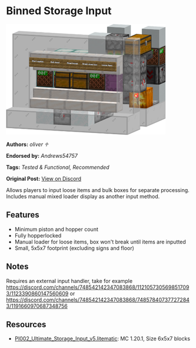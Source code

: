 # Binned Storage Input
<img alt="area_render_21_.png" src="images/area_render_21_.png?raw=1" height="300px">

**Authors:** *oliver ♱*

**Endorsed by:** *Andrews54757*

**Tags:** *Tested & Functional, Recommended*

**Original Post:** [View on Discord](https://discord.com/channels/1375556143186837695/1388228737232802027)

Allows players to input loose items and bulk boxes for separate processing. Includes manual mixed loader display as another input method.

## Features
- Minimum piston and hopper count
- Fully hopperlocked
- Manual loader for loose items, box won't break until items are inputted
- Small, 5x5x7 footprint (excluding signs and floor)

## Notes
Requires an external input handler, take for example https://discord.com/channels/748542142347083868/1121057305698517093/1123390860147560609 or https://discord.com/channels/748542142347083868/748578407377272843/1191660970687348756

## Resources
- [PI002_Ultimate_Storage_Input_v5.litematic](attachments/PI002_Ultimate_Storage_Input_v5.litematic): MC 1.20.1, Size 6x5x7 blocks
